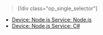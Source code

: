 > [!div class="op_single_selector"]
- [Device: Node.js Service: Node.js](../articles/iot-hub/iot-hub-node-node-device-management-get-started.md)
- [Device: Node.js Service: C#](../articles/iot-hub/iot-hub-csharp-node-device-management-get-started.md)

<!---HONumber=Mooncake_1212_2016-->